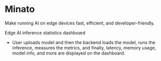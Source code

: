 # Minato
Make running AI on edge devices fast, efficient, and developer-friendly.

Edge AI inference statistics dashboard
- User uploads model and then the backend loads the model, runs the inference, measures the metrics, and finally, latency, memory usage, model info, and more are displayed on the dashboard.
